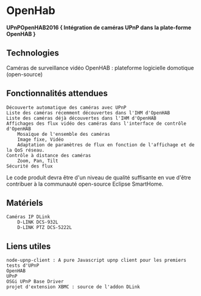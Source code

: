 # OpenHab
**UPnPOpenHAB2016 { Intégration de caméras UPnP dans la plate-forme OpenHAB }**

## Technologies

Caméras de surveillance vidéo OpenHAB : plateforme logicielle domotique (open-source)

## Fonctionnalités attendues

    Découverte automatique des caméras avec UPnP
    Liste des caméras récemment découvertes dans l'IHM d'OpenHAB
    Liste des caméras déjà découvertes dans l'IHM d'OpenHAB
    Affichages des flux vidéo des caméras dans l'interface de contrôle d'OpenHAB
        Mosaïque de l'ensemble des caméras
        Image fixe, Vidéo
        Adaptation de paramètres de flux en fonction de l'affichage et de la QoS réseau. 
    Contrôle à distance des caméras
        Zoom, Pan, Tilt 
    Sécurité des flux 


Le code produit devra être d'un niveau de qualité suffisante en vue d'être contribuer à la communauté open-source Eclipse SmartHome.

## Matériels

    Caméras IP DLink
        D-LINK DCS-932L
        D-LINK PTZ DCS-5222L 

## Liens utiles

    node-upnp-client : A pure Javascript upnp client pour les premiers tests d'UPnP
    OpenHAB
    UPnP
    OSGi UPnP Base Driver
    projet d'extension XBMC : source de l'addon DLink 
